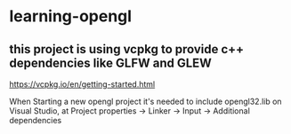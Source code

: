 # learning-opengl

## this project is using vcpkg to provide c++ dependencies like GLFW and GLEW
https://vcpkg.io/en/getting-started.html

When Starting a new opengl project it's needed to include opengl32.lib on Visual Studio, at Project properties -> Linker -> Input -> Additional dependencies
